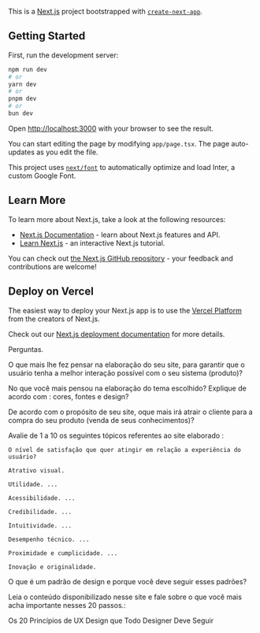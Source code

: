 This is a [Next.js](https://nextjs.org/) project bootstrapped with [`create-next-app`](https://github.com/vercel/next.js/tree/canary/packages/create-next-app).

## Getting Started

First, run the development server:

```bash
npm run dev
# or
yarn dev
# or
pnpm dev
# or
bun dev
```

Open [http://localhost:3000](http://localhost:3000) with your browser to see the result.

You can start editing the page by modifying `app/page.tsx`. The page auto-updates as you edit the file.

This project uses [`next/font`](https://nextjs.org/docs/basic-features/font-optimization) to automatically optimize and load Inter, a custom Google Font.

## Learn More

To learn more about Next.js, take a look at the following resources:

- [Next.js Documentation](https://nextjs.org/docs) - learn about Next.js features and API.
- [Learn Next.js](https://nextjs.org/learn) - an interactive Next.js tutorial.

You can check out [the Next.js GitHub repository](https://github.com/vercel/next.js/) - your feedback and contributions are welcome!

## Deploy on Vercel

The easiest way to deploy your Next.js app is to use the [Vercel Platform](https://vercel.com/new?utm_medium=default-template&filter=next.js&utm_source=create-next-app&utm_campaign=create-next-app-readme) from the creators of Next.js.

Check out our [Next.js deployment documentation](https://nextjs.org/docs/deployment) for more details.


Perguntas.

O que mais lhe fez pensar na elaboração do seu site, para garantir que o usuário tenha a melhor interação possível com  o seu sistema (produto)?

No que você mais pensou na elaboração do tema escolhido? Explique de acordo com : cores, fontes e design?

De acordo com o propósito de seu site, oque mais irá atrair o cliente para a compra do seu produto (venda de seus conhecimentos)?


Avalie de 1 a 10 os seguintes tópicos referentes ao site elaborado : 

	O nível de satisfação que quer atingir em relação a experiência do usuário?

	Atrativo visual. 

	Utilidade. ...

	Acessibilidade. ...
	
	Credibilidade. ...
	
	Intuitividade. ...
	
	Desempenho técnico. ...

	Proximidade e cumplicidade. ...

	Inovação e originalidade.


O que é um padrão de design e porque você deve seguir esses padrões?



Leia o conteúdo disponibilizado nesse site e fale sobre o que você mais acha importante nesses 20 passos.:

Os 20 Princípios de UX Design que Todo Designer Deve Seguir
